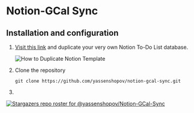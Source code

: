 # Notion-GCal Sync

## Installation and configuration

1. [Visit this link](https://yassen.notion.site/285f273cd96d4048802db3a57114b69a?v=063a958492aa4d07be8a426bba4e78b8) and duplicate your very own Notion To-Do List database.

    ![How to Duplicate Notion Template](https://github.com/yassenshopov/notion-gcal-sync/blob/main/src/img1.png)

2. Clone the repository

    ```shell
    git clone https://github.com/yassenshopov/notion-gcal-sync.git
    ```

3. 

[![Stargazers repo roster for @yassenshopov/Notion-GCal-Sync](https://reporoster.com/stars/yassenshopov/Notion-GCal-Sync)](https://github.com/yassenshopov/Notion-GCal-Sync/stargazers)
